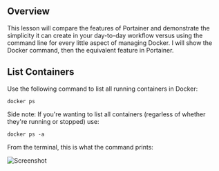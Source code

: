 ## Overview

This lesson will compare the features of Portainer and demonstrate the simplicity it can create in your day-to-day workflow versus
using the command line for every little aspect of managing Docker. I will show the Docker command, then the equivalent feature in Portainer.

## List Containers

Use the following command to list all running containers in Docker:

```
docker ps
```
Side note: If you're wanting to list all containers (regarless of whether they're running or stopped) use:

```
docker ps -a
```
From the terminal, this is what the command prints:

![Screenshot](https://user-images.githubusercontent.com/30271499/30091366-16906546-926e-11e7-90cb-2a5f9a695e5f.JPG)

